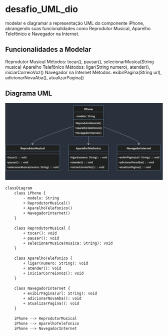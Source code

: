 # desafio_UML_dio
modelar e diagramar a representação UML do componente iPhone, abrangendo suas funcionalidades como Reprodutor Musical, Aparelho Telefônico e Navegador na Internet.

## Funcionalidades a Modelar
Reprodutor Musical
Métodos: tocar(), pausar(), selecionarMusica(String musica)
Aparelho Telefônico
Métodos: ligar(String numero), atender(), iniciarCorreioVoz()
Navegador na Internet
Métodos: exibirPagina(String url), adicionarNovaAba(), atualizarPagina()

## Diagrama UML

![UML](https://github.com/bda-mota/desafio_UML_dio/raw/main/uml_dio.png)

```mermaid
classDiagram
    class iPhone {
        - modelo: String
        + ReprodutorMusical()
        + AparelhoTelefonico()
        + NavegadorInternet()
    }

    class ReprodutorMusical {
        + tocar(): void
        + pausar(): void
        + selecionarMusica(musica: String): void
    }

    class AparelhoTelefonico {
        + ligar(numero: String): void
        + atender(): void
        + iniciarCorreioVoz(): void
    }

    class NavegadorInternet {
        + exibirPagina(url: String): void
        + adicionarNovaAba(): void
        + atualizarPagina(): void
    }

    iPhone --> ReprodutorMusical
    iPhone --> AparelhoTelefonico
    iPhone --> NavegadorInternet
``` 
